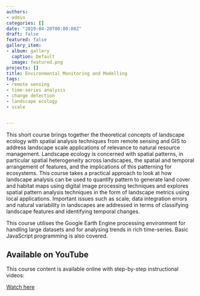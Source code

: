 ```yaml
---
authors:
- admin
categories: []
date: "2019-04-20T00:00:00Z"
draft: false
featured: false
gallery_item:
- album: gallery
  caption: Default
  image: featured.png
projects: []
title: Environmental Monitoring and Modelling
tags:
- remote sensing
- time-series analysis
- change detection
- landscape ecology
- scale


---
```


This short course brings together the theoretical concepts of landscape ecology with spatial analysis techniques from remote sensing and GIS to address landscape scale applications of relevance to natural resource management. Landscape ecology is concerned with spatial patterns, in particular spatial heterogeneity across landscapes, the spatial and temporal arrangement of features, and the implications of this patterning for ecosystems. This course takes a practical approach to look at how landscape analysis can be used to quantify pattern to generate land cover and habitat maps using digital image processing techniques and explores spatial pattern analysis techniques in the form of landscape metrics using local applications. Important issues such as scale, data integration errors and natural variability in landscapes are addressed in terms of classifying landscape features and identifying temporal changes.
​

This course utilises the Google Earth Engine processing environment for handling large datasets and for analysing trends in rich time-series. Basic JavaScript programming is also covered.

## Available on YouTube

This course content is available online with step-by-step instructional videos:

[Watch here](https://www.youtube.com/playlist?list=PLf6lu3bePWHD-Nfc23zsL4J01KCHZPaTJ)


​
